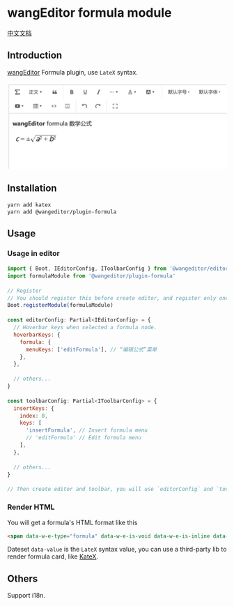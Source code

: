 # wangEditor formula module

[中文文档](./README.md)

## Introduction

[wangEditor](https://www.wangeditor.com/v5/) Formula plugin, use `LateX` syntax.

![](./_img/demo.png)

## Installation

```shell
yarn add katex
yarn add @wangeditor/plugin-formula
```

## Usage

### Usage in editor


```js
import { Boot, IEditorConfig, IToolbarConfig } from '@wangeditor/editor'
import formulaModule from '@wangeditor/plugin-formula'

// Register
// You should register this before create editor, and register only once (not repeatedly).
Boot.registerModule(formulaModule)

const editorConfig: Partial<IEditorConfig> = {
  // Hoverbar keys when selected a formula node.
  hoverbarKeys: {
    formula: {
      menuKeys: ['editFormula'], // “编辑公式”菜单
    },
  },

  // others...
}

const toolbarConfig: Partial<IToolbarConfig> = {
  insertKeys: {
    index: 0,
    keys: [
      'insertFormula', // Insert formula menu
      // 'editFormula' // Edit formula menu
    ],
  },

  // others...
}

// Then create editor and toolbar, you will use `editorConfig` and `toolbarConfig`
```

### Render HTML

You will get a formula's HTML format like this

```html
<span data-w-e-type="formula" data-w-e-is-void data-w-e-is-inline data-value="c = \\pm\\sqrt{a^2 + b^2}"></span>
```

Dateset `data-value` is the `LateX` syntax value, you can use a third-party lib to render formula card, like [KateX](https://katex.org/).

## Others

Support i18n.
